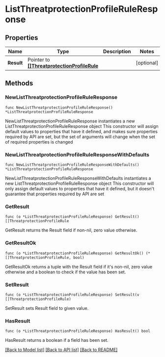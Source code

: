 # ListThreatprotectionProfileRuleResponse

## Properties

Name | Type | Description | Notes
------------ | ------------- | ------------- | -------------
**Result** | Pointer to [**[]ThreatprotectionProfileRule**](ThreatprotectionProfileRule.md) |  | [optional] 

## Methods

### NewListThreatprotectionProfileRuleResponse

`func NewListThreatprotectionProfileRuleResponse() *ListThreatprotectionProfileRuleResponse`

NewListThreatprotectionProfileRuleResponse instantiates a new ListThreatprotectionProfileRuleResponse object
This constructor will assign default values to properties that have it defined,
and makes sure properties required by API are set, but the set of arguments
will change when the set of required properties is changed

### NewListThreatprotectionProfileRuleResponseWithDefaults

`func NewListThreatprotectionProfileRuleResponseWithDefaults() *ListThreatprotectionProfileRuleResponse`

NewListThreatprotectionProfileRuleResponseWithDefaults instantiates a new ListThreatprotectionProfileRuleResponse object
This constructor will only assign default values to properties that have it defined,
but it doesn't guarantee that properties required by API are set

### GetResult

`func (o *ListThreatprotectionProfileRuleResponse) GetResult() []ThreatprotectionProfileRule`

GetResult returns the Result field if non-nil, zero value otherwise.

### GetResultOk

`func (o *ListThreatprotectionProfileRuleResponse) GetResultOk() (*[]ThreatprotectionProfileRule, bool)`

GetResultOk returns a tuple with the Result field if it's non-nil, zero value otherwise
and a boolean to check if the value has been set.

### SetResult

`func (o *ListThreatprotectionProfileRuleResponse) SetResult(v []ThreatprotectionProfileRule)`

SetResult sets Result field to given value.

### HasResult

`func (o *ListThreatprotectionProfileRuleResponse) HasResult() bool`

HasResult returns a boolean if a field has been set.


[[Back to Model list]](../README.md#documentation-for-models) [[Back to API list]](../README.md#documentation-for-api-endpoints) [[Back to README]](../README.md)


